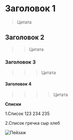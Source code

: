 # Заголовок 1
>Цитата
## Заголовок 2
>>Цитата
### Заголовок 3
>>>Цитата
#### Заголовок 4
>>>>Цитата

**Списки**

1.Список
123
234
235

2.Список
гречка
сыр
хлеб

![Пейзаж](https://vjoy.cc/wp-content/uploads/2019/07/1-1.jpg)